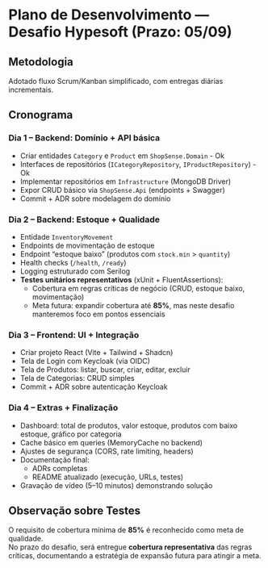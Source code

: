 # Plano de Desenvolvimento — Desafio Hypesoft (Prazo: 05/09)

## Metodologia
Adotado fluxo Scrum/Kanban simplificado, com entregas diárias incrementais.

## Cronograma

### Dia 1 – Backend: Domínio + API básica
- Criar entidades `Category` e `Product` em `ShopSense.Domain` - Ok
- Interfaces de repositórios (`ICategoryRepository`, `IProductRepository`) -Ok
- Implementar repositórios em `Infrastructure` (MongoDB Driver)
- Expor CRUD básico via `ShopSense.Api` (endpoints + Swagger)
- Commit + ADR sobre modelagem do domínio

### Dia 2 – Backend: Estoque + Qualidade
- Entidade `InventoryMovement`
- Endpoints de movimentação de estoque
- Endpoint “estoque baixo” (produtos com `stock.min` > `quantity`)
- Health checks (`/health`, `/ready`)
- Logging estruturado com Serilog
- **Testes unitários representativos** (xUnit + FluentAssertions):
  - Cobertura em regras críticas de negócio (CRUD, estoque baixo, movimentação)
  - Meta futura: expandir cobertura até **85%**, mas neste desafio manteremos foco em pontos essenciais

### Dia 3 – Frontend: UI + Integração
- Criar projeto React (Vite + Tailwind + Shadcn)
- Tela de Login com Keycloak (via OIDC)
- Tela de Produtos: listar, buscar, criar, editar, excluir
- Tela de Categorias: CRUD simples
- Commit + ADR sobre autenticação Keycloak

### Dia 4 – Extras + Finalização
- Dashboard: total de produtos, valor estoque, produtos com baixo estoque, gráfico por categoria
- Cache básico em queries (MemoryCache no backend)
- Ajustes de segurança (CORS, rate limiting, headers)
- Documentação final:
  - ADRs completas
  - README atualizado (execução, URLs, testes)
- Gravação de vídeo (5–10 minutos) demonstrando solução

## Observação sobre Testes
O requisito de cobertura mínima de **85%** é reconhecido como meta de qualidade.  
No prazo do desafio, será entregue **cobertura representativa** das regras críticas, documentando a estratégia de expansão futura para atingir a meta.
